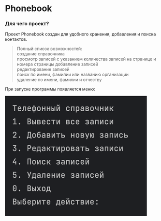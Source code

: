 # Phonebook
### Для чего проект?
Проект Phonebook создан для удобного хранения, добавления и поиска контактов.

> Полный список возможностей:  
создание справочника  
просмотр записей с указанием количества записей на странице и номера страницы
добавление записей  
редактирование записей  
поиск по имени, фамилии или названию организации  
удаление по имени, фамилии и отчеству  

При запуске программы появляется меню:

![Alt text](/img/menu.png?raw=true "Optional Title")